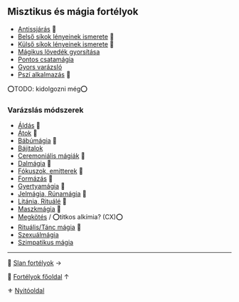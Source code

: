 ## Misztikus és mágia fortélyok

<!-- tag: misztikus__fortely -->

- [Antissjárás](fortelyok.misztikus/antissjaras.md) 🔺
- [Belső síkok lényeinek ismerete](fortelyok.misztikus/belso_sikok_lenyeinek_ismerete.md) 🔁
- [Külső síkok lényeinek ismerete](fortelyok.misztikus/kulso_sikok_lenyeinek_ismerete.md) 🔁
- [Mágikus lövedék gyorsítása](fortelyok.misztikus/magikus_lovedek_gyorsitasa.md)
- [Pontos csatamágia](fortelyok.misztikus/pontos_csatamagia.md)
- [Gyors varázsló](fortelyok.misztikus/gyors_varazslo.md)
- [Pszí alkalmazás](fortelyok.misztikus/pszi_kiterjesztes.md) 🔺

⭕TODO: kidolgozni még⭕

### Varázslás módszerek

- [Áldás](fortelyok.magia.modszerek/aldas.md) 🔺
- [Átok](fortelyok.magia.modszerek/atok.md) 🔺
- [Bábúmágia](fortelyok.magia.modszerek/babumagia.md) 🔺
- [Bájitalok](fortelyok.magia.modszerek/bajitalok.md)
- [Ceremoniális mágiák](fortelyok.magia.modszerek/ceremonialis.md) 🔺
- [Dalmágia](fortelyok.magia.modszerek/dalmagia.md) 🔺
- [Fókuszok, emitterek](fortelyok.magia.modszerek/fokuszok_emitterek.md) 🔺
- [Formázás](fortelyok.magia.modszerek/formazas.md) 🔺
- [Gyertyamágia](fortelyok.magia.modszerek/gyertyamagia.md) 🔺
- [Jelmágia, Rúnamágia](fortelyok.magia.modszerek/jelmagia_runamagia.md) 🔺
- [Litánia, Rituálé](fortelyok.magia.modszerek/litania_rituale.md) 🔺
- [Maszkmágia](fortelyok.magia.modszerek/maszkmagia.md) 🔺
- [Megkötés](fortelyok.magia.modszerek/megkotes.md) / ⭕titkos alkímia? (CX)⭕
- [Rituális/Tánc mágia](fortelyok.magia.modszerek/ritualis_tanc.md) 🔺
- [Szexuálmágia](fortelyok.magia.modszerek/szexualmagia.md)
- [Szimpatikus mágia](fortelyok.magia.modszerek/szimpatikus_magia.md)

---

🔗 [Slan fortélyok](046_slan_fortelyok.md) →

🔗 [Fortélyok főoldal](040_fortelyok.md) ↑

⚜️ [Nyitóoldal](start.md#4-fort%C3%A9lyok-)
